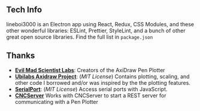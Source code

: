 ## Tech Info

lineboi3000 is an Electron app using React, Redux, CSS Modules, and these other wonderful libraries: ESLint, Prettier, StyleLint, and a bunch of other great open source libraries. Find the full list in `package.json`

## Thanks

-   [**Evil Mad Scientist Labs**](https://www.evilmadscientist.com/): Creators of the AxiDraw Pen Plotter
-   [**Ubilabs Axidraw Project**](https://github.com/ubilabs/axidraw): (_MIT License_) Contains plotting, scaling, and other code I borrowed and/or was inspired by the the plotting features.
-   [**SerialPort**](https://github.com/serialport/node-serialport#readme): (_MIT License_) Access serial ports with JavaScript.
-   [**CNCServer**](https://github.com/techninja/) Works with CNCServer to start a REST server for communicating with a Pen Plotter
